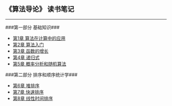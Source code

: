 ## 《算法导论》 读书笔记 ##

-----
###第一部分 基础知识###
* [第1章 算法在计算中的应用](1.md)
* [第2章 算法入门](2.md)
* [第3章 函数的增长](3.md)
* [第4章 递归式](4.md)
* [第5章 概率分析和随机算法](5.md)

###第二部分 排序和顺序统计学###
* [第6章 堆排序](6.md)
* [第7章 快速排序](7.md)
* [第8章 线性时间排序](8.md)
